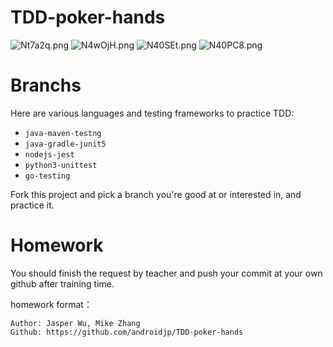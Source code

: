 # TDD-poker-hands
![Nt7a2q.png](https://s1.ax1x.com/2020/06/23/Nt7a2q.png)
![N4wOjH.png](https://s1.ax1x.com/2020/06/30/N4wOjH.png)
![N40SEt.png](https://s1.ax1x.com/2020/06/30/N40SEt.png)
![N40PC8.png](https://s1.ax1x.com/2020/06/30/N40PC8.png)
# Branchs
Here are various languages and testing frameworks to practice TDD:
* `java-maven-testng`
* `java-gradle-junit5`
* `nodejs-jest`
* `python3-unittest`
* `go-testing`

Fork this project and pick a branch you're good at or interested in, and practice it.

# Homework
You should finish the request by teacher and push your commit at your own github after training time.

homework format：
```
Author: Jasper Wu, Mike Zhang
Github: https://github.com/androidjp/TDD-poker-hands
```
